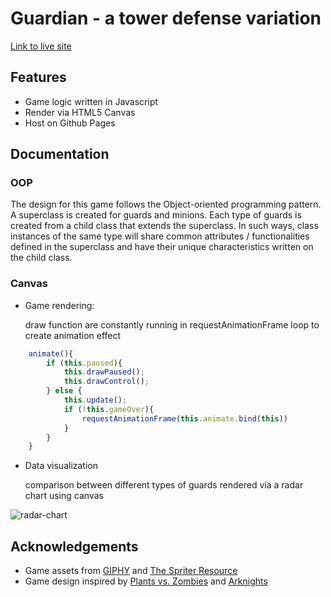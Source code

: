 # Guardian - a tower defense variation
[Link to live site](https://xkylesun.github.io/tower-defense/) 

## Features
* Game logic written in Javascript
* Render via HTML5 Canvas
* Host on Github Pages

## Documentation
### OOP
The design for this game follows the Object-oriented programming pattern. A superclass is created for guards and minions. Each type of guards is created from a child class that extends the superclass. In such ways, class instances of the same type will share common attributes / functionalities defined in the superclass and have their unique characteristics written on the child class.

### Canvas
* Game rendering: 

  draw function are constantly running in requestAnimationFrame loop to create animation effect
```javascript
    animate(){
        if (this.paused){
            this.drawPaused();
            this.drawControl();
        } else {
            this.update();
            if (!this.gameOver){
                requestAnimationFrame(this.animate.bind(this))
            } 
        }
    }
```

* Data visualization

  comparison between different types of guards rendered via a radar chart using canvas

![](https://lh3.googleusercontent.com/uxR_R3x9DpzXnrP1veWl0EqWeOL8uZ-6_FgBeFe6W6fwiJjFU9moSFpJCBFLCkZutr8edWKj57eLuZ2E6d0WFJ3uGZEm-7fbk3Dy8IpwJUOwqPRhWe_vdzQGSY-Vst5jGICPLm5JV8OSzBH2ocVG59yzkwODgeGoODdBV7Exw3s5sU7Q8T6zrTyK1a8fL35zPrcAqjeanNK6wV_QpfJ9Kk0fp8Tu0w7PXvITSfboSLQUvioWR9g58V8Y6LBUfrsj7aKsa4nBkXzsxsJknxyQ_GII0PK81HSafyO3mu1j17bJyDCcufE0V-FDHPZeq2qcIEMtzjVJfykKUYoGqihiZ-_JqWUYLVco8G5Ndt1RwROvM_JmCowilyM2ictUKLpHqb-6ZqTFIS3xmONaTRoisikJFYFeleZqCscF3ragONGsmrzfhfnCPY_BWkQqUycBJYiF630XBKeHZcbVFIOA5_WiYiWkSnKGs50EJ3yzi3ph8mECTrcZpe-6Agq9VD_H6kXH9EdUpkp1awa4wPWTqLR5zHYWGtcfZV2Q5y0t46Ymyn1zxmG6Fn265YfUQ99B5ZOajozgvSAjgIP7ppAAtyHTpuvfUfh3AVT7PBDDZKp0ohKZe60dVCwgsQ_TNrKyg3EoUD3lFyXhShfogsEiDde7hZLVGrGMwq2zeXYot0vGed58WmuldA=w514-h188-no "radar-chart")


## Acknowledgements
* Game assets from [GIPHY](https://giphy.com/) and [The Spriter Resource](https://www.spriters-resource.com/pc_computer/maplestory/)
* Game design inspired by [Plants vs. Zombies](https://www.ea.com/studios/popcap/plants-vs-zombies) and [Arknights](https://www.arknights.global/)
